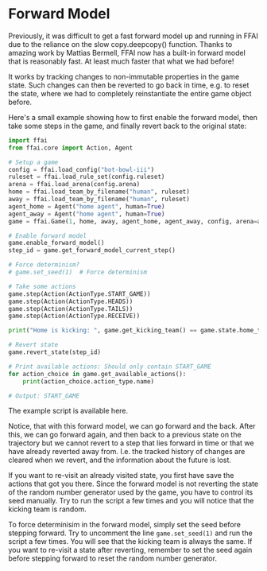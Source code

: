 # Forward Model
Previously, it was difficult to get a fast forward model up and running in FFAI due to the reliance on the slow copy.deepcopy() function. Thanks to amazing work by Mattias Bermell, FFAI now has a built-in forward model that is reasonably fast. At least much faster that what we had before!

It works by tracking changes to non-immutable properties in the game state. Such changes can then be reverted to go back in time, e.g. to reset the state, where we had to completely reinstantiate the entire game object before.

Here's a small example showing how to first enable the forward model, then take some steps in the game, and finally revert back to the original state: 

```python
import ffai
from ffai.core import Action, Agent

# Setup a game
config = ffai.load_config("bot-bowl-iii")
ruleset = ffai.load_rule_set(config.ruleset)
arena = ffai.load_arena(config.arena)
home = ffai.load_team_by_filename("human", ruleset)
away = ffai.load_team_by_filename("human", ruleset)
agent_home = Agent("home agent", human=True)
agent_away = Agent("home agent", human=True)
game = ffai.Game(1, home, away, agent_home, agent_away, config, arena=arena, ruleset=ruleset)

# Enable forward model
game.enable_forward_model()
step_id = game.get_forward_model_current_step()

# Force determinism?
# game.set_seed(1)  # Force determinism

# Take some actions
game.step(Action(ActionType.START_GAME))
game.step(Action(ActionType.HEADS))
game.step(Action(ActionType.TAILS))
game.step(Action(ActionType.RECEIVE))

print("Home is kicking: ", game.get_kicking_team() == game.state.home_team)

# Revert state
game.revert_state(step_id)

# Print available actions: Should only contain START_GAME
for action_choice in game.get_available_actions():
    print(action_choice.action_type.name)

# Output: START_GAME
```

The example script is available here.

Notice, that with this forward model, we can go forward and the back. After this, we can go forward again, and then back to a previous state on the trajectory but we cannot revert to a step that lies forward in time or that we have already reverted away from. I.e. the tracked history of changes are cleared when we revert, and the information about the future is lost. 

If you want to re-visit an already visited state, you first have save the actions that got you there. Since the forward model is not reverting the state of the random number generator used by the game, you have to control its seed manually. Try to run the script a few times and you will notice that the kicking team is random. 

To force determinisim in the forward model, simply set the seed before stepping forward. Try to uncomment the line ```game.set_seed(1)``` and run the script a few times. You will see that the kicking team is always the same. If you want to re-visit a state after reverting, remember to set the seed again before stepping forward to reset the random number generator.
